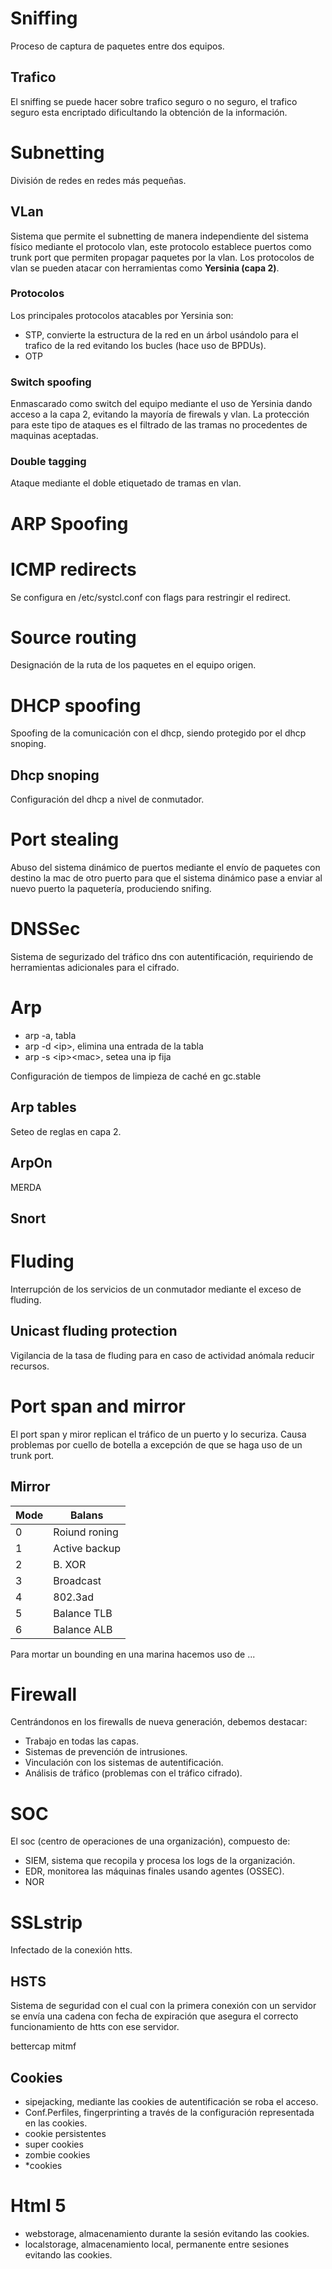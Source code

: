 # Sniffing
Proceso de captura de paquetes entre dos equipos.
## Trafico
El sniffing se puede hacer sobre trafico seguro o no seguro, el trafico seguro esta encriptado dificultando la obtención de la información.
# Subnetting
División de redes en redes más pequeñas.
## VLan
Sistema que permite el subnetting de manera independiente del sistema físico mediante el protocolo vlan, este protocolo establece puertos como trunk port que permiten propagar paquetes por la vlan.
Los protocolos de vlan se pueden atacar con herramientas como **Yersinia (capa 2)**.
### Protocolos
Los principales protocolos atacables por Yersinia son:
- STP, convierte la estructura de la red en un árbol usándolo para el trafico de la red evitando los bucles (hace uso de BPDUs).
- OTP
### Switch spoofing
Enmascarado como switch del equipo mediante el uso de Yersinia dando acceso a la capa 2, evitando la mayoría de firewals y vlan.
La protección para este tipo de ataques es el filtrado de las tramas no procedentes de maquinas aceptadas.
### Double tagging
Ataque mediante el doble etiquetado de tramas en vlan.
# ARP Spoofing
# ICMP redirects
Se configura en /etc/systcl.conf con flags para restringir el redirect.
# Source routing
Designación de la ruta de los paquetes en el equipo origen.
# DHCP spoofing
Spoofing de la comunicación con el dhcp, siendo protegido por el dhcp snoping.
## Dhcp snoping
Configuración del dhcp a nivel de conmutador.
# Port stealing
Abuso del sistema dinámico de puertos mediante el envío de paquetes con destino la mac de otro puerto para que el sistema dinámico pase a enviar al nuevo puerto la paquetería, produciendo snifing.
# DNSSec
Sistema de segurizado del tráfico dns con autentificación, requiriendo de herramientas adicionales para el cifrado.
# Arp
- arp -a, tabla
- arp -d \<ip\>, elimina una entrada de la tabla
- arp -s \<ip>\<mac\>, setea una ip fija

Configuración de tiempos de limpieza de caché en gc.stable
## Arp tables
Seteo de reglas en capa 2.
## ArpOn
MERDA
## Snort
# Fluding
Interrupción de los servicios de un conmutador mediante el exceso de fluding.
## Unicast fluding protection
Vigilancia de la tasa de fluding para en caso de actividad anómala reducir recursos.
# Port span and mirror
El port span y miror replican el tráfico de un puerto y lo securiza. Causa problemas por cuello de botella a excepción de que se haga uso de un trunk port.
## Mirror
| Mode | Balans        |
| ---- | ------------- |
| 0    | Roiund roning |
| 1    | Active backup |
| 2    | B. XOR        |
| 3    | Broadcast     |
| 4    | 802.3ad       |
| 5    | Balance TLB   |
| 6    | Balance ALB   |

Para mortar un bounding en una marina hacemos uso de ...
# Firewall
Centrándonos en los firewalls de nueva generación, debemos destacar:
- Trabajo en todas las capas.
- Sistemas de prevención de intrusiones.
- Vinculación con los sistemas de autentificación.
- Análisis de tráfico (problemas con el tráfico cifrado).
# SOC
El soc (centro de operaciones de una organización), compuesto de:
- SIEM, sistema que recopila y procesa los logs de la organización.
- EDR, monitorea las máquinas finales usando agentes (OSSEC).
- NOR
# SSLstrip
Infectado de la conexión htts.
## HSTS
Sistema de seguridad con el cual con la primera conexión con un servidor se envía una cadena con fecha de expiración que asegura el correcto funcionamiento de htts con ese servidor.

bettercap
mitmf
## Cookies
- sipejacking, mediante las cookies de autentificación se roba el acceso.
- Conf.Perfiles, fingerprinting a través de la configuración representada en las cookies.
- cookie persistentes
- super cookies
- zombie cookies
- \*cookies

# Html 5
- webstorage, almacenamiento durante la sesión evitando las cookies.
- localstorage, almacenamiento local, permanente entre sesiones evitando las cookies.